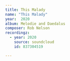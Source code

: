 ```yaml
---
title: This Malady
name: "This Malady"
year:  2020
album: Melodie and Daedalus
composer: Rob Nelson
recordingz:
  - year: 2020
    source: soundcloud
    id: 837304519

---
```


